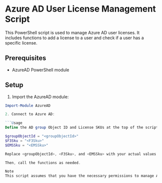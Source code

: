 # Azure AD User License Management Script

This PowerShell script is used to manage Azure AD user licenses. It includes functions to add a license to a user and check if a user has a specific license.

## Prerequisites

- AzureAD PowerShell module

## Setup

1. Import the AzureAD module:

```powershell
Import-Module AzureAD

2. Connect to Azure AD:

```Usage
Define the AD group Object ID and License SKUs at the top of the script:

$groupObjectId = "<groupObjectId>"
$F3Sku = "<F3Sku>"
$EMSSku = "<EMSSku>"

Replace <groupObjectId>, <F3Sku>, and <EMSSku> with your actual values.

Then, call the functions as needed.

Note
This script assumes that you have the necessary permissions to manage Azure AD user licenses.

```

